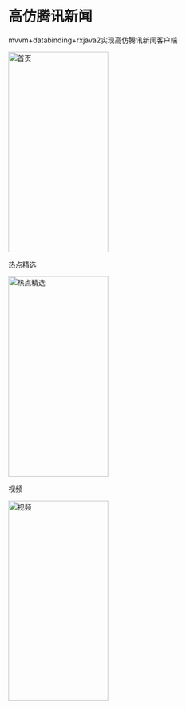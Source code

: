 # 高仿腾讯新闻
mvvm+databinding+rxjava2实现高仿腾讯新闻客户端

<img src="https://raw.githubusercontent.com/dingshuangdian/hodgepodge/master/img/gif1.gif" width="200px" height="400px" alt="首页">



热点精选

<img src="https://raw.githubusercontent.com/dingshuangdian/hodgepodge/master/img/gif3.gif" width="200px" height="400px" alt="热点精选">

视频

<img src="https://raw.githubusercontent.com/dingshuangdian/hodgepodge/master/img/gif2.gif" width="200px" height="400px" alt="视频">


